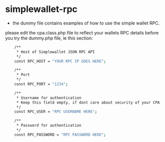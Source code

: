 # simplewallet-rpc
 - the dummy file contains examples of how to use the simple wallet RPC.
 
please edit the cpa.class.php file to reflect your wallets RPC details before you try the dummy.php file, ie this section:

```sh
    /**
	 * Host of Simplewallet JSON RPC API
	 */
	const RPC_HOST = "YOUR RPC IP GOES HERE";

	/**
	 * Port
	 */
	const RPC_PORT = "1234";

	/**
	 * Username for authentication
	 * Keep this field empty, if dont care about security of your CPA :)
	 */
	const RPC_USER = "RPC USERNAME HERE";

	/**
	 * Password for authentication
	 */
	const RPC_PASSWORD = "RPC PASSWORD HERE";
```
